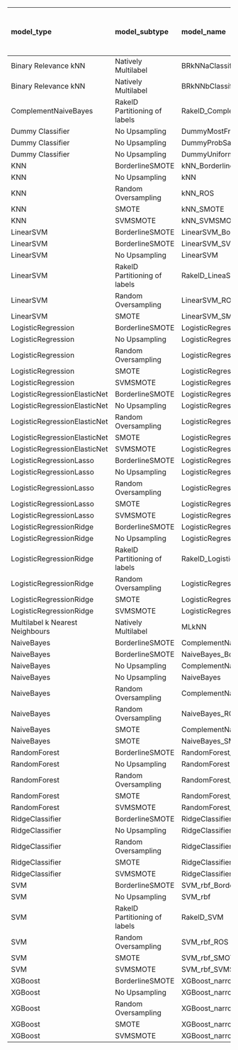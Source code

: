 | model_type                      | model_subtype                 | model_name                                   |   title |   title and first paragraph |   title and 5 sentences |   title and 10 sentences |   title and first sentence each paragraph | raw text   |
|:--------------------------------|:------------------------------|:---------------------------------------------|--------:|----------------------------:|------------------------:|-------------------------:|------------------------------------------:|:-----------|
| Binary Relevance kNN            | Natively Multilabel           | BRkNNaClassifier                             |   0.159 |                       0.286 |                   0.205 |                    0.194 |                                     0.151 | 0.000      |
| Binary Relevance kNN            | Natively Multilabel           | BRkNNbClassifier                             |   0.255 |                       0.328 |                   0.262 |                    0.209 |                                     0.249 | 0.126      |
| ComplementNaiveBayes            | RakelD Partitioning of labels | RakelD_ComplementNB                          |   0.433 |                       0.467 |                   0.44  |                    0.476 |                                     0.451 | 0.521      |
| Dummy Classifier                | No Upsampling                 | DummyMostFrequent                            |   0.191 |                       0.191 |                   0.191 |                    0.191 |                                     0.191 | 0.191      |
| Dummy Classifier                | No Upsampling                 | DummyProbSampling                            |   0.343 |                       0.349 |                   0.392 |                    0.373 |                                     0.329 | 0.371      |
| Dummy Classifier                | No Upsampling                 | DummyUniformSampling                         |   0.434 |                       0.453 |                   0.449 |                    0.423 |                                     0.474 | 0.443      |
| KNN                             | BorderlineSMOTE               | kNN_BorderlineSMOTE                          |   0.422 |                       0.508 |                   0.476 |                    0.505 |                                     0.379 | 0.362      |
| KNN                             | No Upsampling                 | kNN                                          |   0.315 |                       0.364 |                   0.309 |                    0.269 |                                     0.246 | 0.039      |
| KNN                             | Random Oversampling           | kNN_ROS                                      |   0.39  |                       0.459 |                   0.407 |                    0.352 |                                     0.326 | 0.070      |
| KNN                             | SMOTE                         | kNN_SMOTE                                    |   0.44  |                       0.497 |                   0.447 |                    0.518 |                                     0.443 | 0.407      |
| KNN                             | SVMSMOTE                      | kNN_SVMSMOTE                                 |   0     |                       0.513 |                   0.509 |                    0     |                                     0     | 0          |
| LinearSVM                       | BorderlineSMOTE               | LinearSVM_BorderlineSMOTE                    |   0.338 |                       0.365 |                   0.395 |                    0.382 |                                     0.426 | 0.459      |
| LinearSVM                       | BorderlineSMOTE               | LinearSVM_SVMSMOTE                           |   0     |                       0.365 |                   0.395 |                    0     |                                     0     | 0          |
| LinearSVM                       | No Upsampling                 | LinearSVM                                    |   0.338 |                       0.365 |                   0.395 |                    0.382 |                                     0.426 | 0.459      |
| LinearSVM                       | RakelD Partitioning of labels | RakelD_LineaSVM                              |   0.333 |                       0.378 |                   0.393 |                    0.395 |                                     0.444 | 0.436      |
| LinearSVM                       | Random Oversampling           | LinearSVM_ROS                                |   0.338 |                       0.365 |                   0.395 |                    0.382 |                                     0.426 | 0.459      |
| LinearSVM                       | SMOTE                         | LinearSVM_SMOTE                              |   0.338 |                       0.365 |                   0.395 |                    0.382 |                                     0.426 | 0.459      |
| LogisticRegression              | BorderlineSMOTE               | LogisticRegression_BorderlineSMOTE           |   0.336 |                       0.364 |                   0.401 |                    0.394 |                                     0.412 | 0.455      |
| LogisticRegression              | No Upsampling                 | LogisticRegression                           |   0.34  |                       0.367 |                   0.382 |                    0.337 |                                     0.439 | 0.456      |
| LogisticRegression              | Random Oversampling           | LogisticRegression_ROS                       |   0.338 |                       0.364 |                   0.392 |                    0.413 |                                     0.407 | 0.466      |
| LogisticRegression              | SMOTE                         | LogisticRegression_SMOTE                     |   0.336 |                       0.365 |                   0.392 |                    0.396 |                                     0.416 | 0.461      |
| LogisticRegression              | SVMSMOTE                      | LogisticRegression_SVMSMOTE                  |   0.334 |                       0.401 |                   0.409 |                    0.367 |                                     0.441 | 0.460      |
| LogisticRegressionElasticNet    | BorderlineSMOTE               | LogisticRegressionElasticNet_BorderlineSMOTE |   0.284 |                       0.392 |                   0.403 |                    0.387 |                                     0.431 | 0.490      |
| LogisticRegressionElasticNet    | No Upsampling                 | LogisticRegressionElasticNet                 |   0.284 |                       0.362 |                   0.395 |                    0.396 |                                     0.42  | 0.467      |
| LogisticRegressionElasticNet    | Random Oversampling           | LogisticRegressionElasticNet_ROS             |   0.284 |                       0.382 |                   0.409 |                    0.397 |                                     0.429 | 0.491      |
| LogisticRegressionElasticNet    | SMOTE                         | LogisticRegressionElasticNet_SMOTE           |   0.284 |                       0.388 |                   0.406 |                    0.393 |                                     0.426 | 0.488      |
| LogisticRegressionElasticNet    | SVMSMOTE                      | LogisticRegressionElasticNet_SVMSMOTE        |   0.284 |                       0.387 |                   0.419 |                    0.39  |                                     0.429 | 0.472      |
| LogisticRegressionLasso         | BorderlineSMOTE               | LogisticRegressionLasso_BorderlineSMOTE      |   0.202 |                       0.388 |                   0.415 |                    0.381 |                                     0.44  | 0.518      |
| LogisticRegressionLasso         | No Upsampling                 | LogisticRegressionLasso                      |   0.202 |                       0.388 |                   0.397 |                    0.376 |                                     0.429 | 0.485      |
| LogisticRegressionLasso         | Random Oversampling           | LogisticRegressionLasso_ROS                  |   0.209 |                       0.402 |                   0.408 |                    0.389 |                                     0.466 | 0.516      |
| LogisticRegressionLasso         | SMOTE                         | LogisticRegressionLasso_SMOTE                |   0.202 |                       0.394 |                   0.408 |                    0.38  |                                     0.448 | 0.521      |
| LogisticRegressionLasso         | SVMSMOTE                      | LogisticRegressionLasso_SVMSMOTE             |   0.217 |                       0.391 |                   0.429 |                    0.374 |                                     0.467 | 0.509      |
| LogisticRegressionRidge         | BorderlineSMOTE               | LogisticRegressionRidge_BorderlineSMOTE      |   0.334 |                       0.479 |                   0.47  |                    0.43  |                                     0.423 | 0.446      |
| LogisticRegressionRidge         | No Upsampling                 | LogisticRegressionRidge                      |   0.337 |                       0.463 |                   0.451 |                    0.412 |                                     0.417 | 0.436      |
| LogisticRegressionRidge         | RakelD Partitioning of labels | RakelD_LogisticRegression                    |   0.355 |                       0.475 |                   0.397 |                    0.47  |                                     0.397 | 0.417      |
| LogisticRegressionRidge         | Random Oversampling           | LogisticRegressionRidge_ROS                  |   0.341 |                       0.481 |                   0.454 |                    0.437 |                                     0.461 | 0.446      |
| LogisticRegressionRidge         | SMOTE                         | LogisticRegressionRidge_SMOTE                |   0.335 |                       0.475 |                   0.46  |                    0.421 |                                     0.431 | 0.446      |
| LogisticRegressionRidge         | SVMSMOTE                      | LogisticRegressionRidge_SVMSMOTE             |   0.35  |                       0.45  |                   0.448 |                    0.424 |                                     0.447 | 0.449      |
| Multilabel k Nearest Neighbours | Natively Multilabel           | MLkNN                                        |   0.433 |                       0.437 |                   0.45  |                    0.396 |                                     0.29  | 0.272      |
| NaiveBayes                      | BorderlineSMOTE               | ComplementNaiveBayes_BorderlineSMOTE         |   0.337 |                       0.524 |                   0.544 |                    0.552 |                                     0.541 | 0.575      |
| NaiveBayes                      | BorderlineSMOTE               | NaiveBayes_BorderlineSMOTE                   |   0.365 |                       0.508 |                   0.556 |                    0.559 |                                     0.544 | 0.579      |
| NaiveBayes                      | No Upsampling                 | ComplementNaiveBayes                         |   0.333 |                       0.455 |                   0.471 |                    0.476 |                                     0.476 | 0.467      |
| NaiveBayes                      | No Upsampling                 | NaiveBayes                                   |   0.225 |                       0.204 |                   0.288 |                    0.329 |                                     0.403 | 0.431      |
| NaiveBayes                      | Random Oversampling           | ComplementNaiveBayes_ROS                     |   0.376 |                       0.555 |                   0.537 |                    0.572 |                                     0.548 | 0.575      |
| NaiveBayes                      | Random Oversampling           | NaiveBayes_ROS                               |   0.334 |                       0.552 |                   0.55  |                    0.557 |                                     0.545 | 0.583      |
| NaiveBayes                      | SMOTE                         | ComplementNaiveBayes_SMOTE                   |   0.322 |                       0.526 |                   0.544 |                    0.557 |                                     0.544 | **0.585**  |
| NaiveBayes                      | SMOTE                         | NaiveBayes_SMOTE                             |   0.358 |                       0.528 |                   0.531 |                    0.558 |                                     0.551 | 0.582      |
| RandomForest                    | BorderlineSMOTE               | RandomForest_BorderlineSMOTE                 |   0.304 |                       0.439 |                   0.362 |                    0.393 |                                     0.395 | 0.415      |
| RandomForest                    | No Upsampling                 | RandomForest                                 |   0.315 |                       0.484 |                   0.378 |                    0.39  |                                     0.393 | 0.423      |
| RandomForest                    | Random Oversampling           | RandomForest_ROS                             |   0.324 |                       0.55  |                   0.409 |                    0.398 |                                     0.418 | 0.427      |
| RandomForest                    | SMOTE                         | RandomForest_SMOTE                           |   0.3   |                       0.461 |                   0.352 |                    0.393 |                                     0.379 | 0.436      |
| RandomForest                    | SVMSMOTE                      | RandomForest_SVMSMOTE                        |   0.302 |                       0.469 |                   0.386 |                    0.405 |                                     0.415 | 0.433      |
| RidgeClassifier                 | BorderlineSMOTE               | RidgeClassifier_BorderlineSMOTE              |   0.339 |                       0.486 |                   0.46  |                    0.436 |                                     0.442 | 0.453      |
| RidgeClassifier                 | No Upsampling                 | RidgeClassifier                              |   0.339 |                       0.486 |                   0.46  |                    0.436 |                                     0.442 | 0.453      |
| RidgeClassifier                 | Random Oversampling           | RidgeClassifier_ROS                          |   0.339 |                       0.486 |                   0.46  |                    0.436 |                                     0.442 | 0.453      |
| RidgeClassifier                 | SMOTE                         | RidgeClassifier_SMOTE                        |   0.339 |                       0.486 |                   0.46  |                    0.436 |                                     0.442 | 0.453      |
| RidgeClassifier                 | SVMSMOTE                      | RidgeClassifier_SVMSMOTE                     |   0.347 |                       0.504 |                   0.443 |                    0.431 |                                     0.451 | 0.457      |
| SVM                             | BorderlineSMOTE               | SVM_rbf_BorderlineSMOTE                      |   0.338 |                       0.199 |                   0.184 |                    0.199 |                                     0.212 | 0.271      |
| SVM                             | No Upsampling                 | SVM_rbf                                      |   0.203 |                       0.165 |                   0.155 |                    0.278 |                                     0.32  | 0.406      |
| SVM                             | RakelD Partitioning of labels | RakelD_SVM                                   |   0.148 |                       0.114 |                   0.056 |                    0.066 |                                     0.133 | 0.249      |
| SVM                             | Random Oversampling           | SVM_rbf_ROS                                  |   0.218 |                       0.159 |                   0.274 |                    0.359 |                                     0.308 | 0.424      |
| SVM                             | SMOTE                         | SVM_rbf_SMOTE                                |   0.345 |                       0.196 |                   0.189 |                    0.199 |                                     0.21  | 0.263      |
| SVM                             | SVMSMOTE                      | SVM_rbf_SVMSMOTE                             |   0.417 |                       0.199 |                   0.191 |                    0.188 |                                     0.223 | 0.225      |
| XGBoost                         | BorderlineSMOTE               | XGBoost_narrow_BorderlineSMOTE               |   0.246 |                       0.501 |                   0.359 |                    0.354 |                                     0.433 | 0.477      |
| XGBoost                         | No Upsampling                 | XGBoost_narrow                               |   0.256 |                       0.531 |                   0.392 |                    0.372 |                                     0.442 | 0.464      |
| XGBoost                         | Random Oversampling           | XGBoost_narrow_ROS                           |   0.29  |                       0.543 |                   0.402 |                    0.395 |                                     0.43  | 0.501      |
| XGBoost                         | SMOTE                         | XGBoost_narrow_SMOTE                         |   0.258 |                       0.501 |                   0.355 |                    0.343 |                                     0.427 | 0.466      |
| XGBoost                         | SVMSMOTE                      | XGBoost_narrow_SVMSMOTE                      |   0.252 |                       0.511 |                   0.385 |                    0.376 |                                     0.415 | 0.444      |
